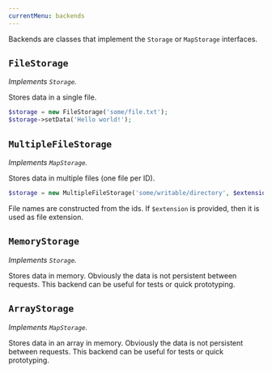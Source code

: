 ```yaml
---
currentMenu: backends
---
```


Backends are classes that implement the `Storage` or `MapStorage` interfaces.

## `FileStorage`

*Implements `Storage`.*

Stores data in a single file.

```php
$storage = new FileStorage('some/file.txt');
$storage->setData('Hello world!');
```

## `MultipleFileStorage`

*Implements `MapStorage`.*

Stores data in multiple files (one file per ID).

```php
$storage = new MultipleFileStorage('some/writable/directory', $extension = 'txt');
```

File names are constructed from the ids. If `$extension` is provided, then it is used as file extension.

## `MemoryStorage`

*Implements `Storage`.*

Stores data in memory. Obviously the data is not persistent between requests.
This backend can be useful for tests or quick prototyping.

## `ArrayStorage`

*Implements `MapStorage`.*

Stores data in an array in memory. Obviously the data is not persistent between requests.
This backend can be useful for tests or quick prototyping.
